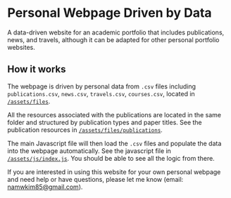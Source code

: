 Personal Webpage Driven by Data
=======

A data-driven website for an academic portfolio that includes publications, news, and travels, although it can be adapted for other personal portfolio websites. 

## How it works
The webpage is driven by personal data from ```.csv``` files including ```publications.csv```, ```news.csv```, ```travels.csv```, ```courses.csv```, located in [```/assets/files```](https://github.com/namwkim/namwkim.github.io/tree/master/assets/files). 

All the resources associated with the publications are located in the same folder and structured by publication types and paper titles. See the publication resources in [```/assets/files/publications```](https://github.com/namwkim/namwkim.github.io/tree/master/assets/files/publications).

The main Javascript file will then load the ```.csv``` files and populate the data into the webpage automatically. See the javascript file in [```/assets/js/index.js```](https://github.com/namwkim/namwkim.github.io/blob/master/assets/js/index.js). You should be able to see all the logic from there. 

If you are interested in using this website for your own personal webpage and need help or have questions, please let me know (email: namwkim85@gmail.com).


